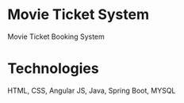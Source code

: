 # Movie Ticket System
Movie Ticket Booking System

# Technologies

HTML, CSS, Angular JS, Java, Spring Boot, MYSQL
